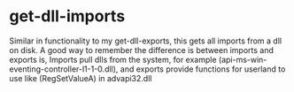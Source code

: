 # get-dll-imports
Similar in functionality to my get-dll-exports, this gets all imports from a dll on disk. A good way to remember the difference is between imports and exports is, Imports pull dlls from the system, for example (api-ms-win-eventing-controller-l1-1-0.dll), and exports provide functions for userland to use like (RegSetValueA) in advapi32.dll
